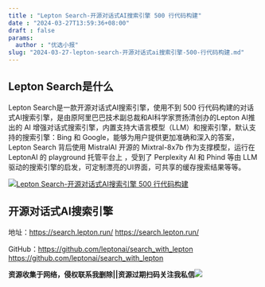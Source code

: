 ```yaml
---
title : "Lepton Search-开源对话式AI搜索引擎 500 行代码构建"
date : "2024-03-27T13:59:36+08:00"
draft : false
params:
  author : "优选小报"
slug: "2024-03-27-lepton-search-开源对话式ai搜索引擎-500-行代码构建.md"
---
```


## Lepton Search是什么

Lepton Search是一款开源对话式AI搜索引擎，使用不到 500
行代码构建的对话式AI搜索引擎，是由原阿里巴巴技术副总裁和AI科学家贾扬清创办的Lepton AI推出的 AI
增强对话式搜索引擎，内置支持大语言模型（LLM）和搜索引擎，默认支持的搜索引擎：Bing 和 Google，能够为用户提供更加准确和深入的答案，Lepton
Search 背后使用 MistralAI 开源的 Mixtral-8x7b 作为支撑模型，运行在 LeptonAI 的 playground 托管平台上
，受到了 Perplexity AI 和 Phind 等由 LLM 驱动的搜索引擎的启发，可定制漂亮的UI界面，可共享的缓存搜索结果等等。

[![Lepton Search-开源对话式AI搜索引擎 500
行代码构建](//img7-1.zhekoulieshou.com/mmbiz_jpg/iaHBVewvSIbAh08WfIsYfZJWcU4puibpsInHwiaFicVG5icjYWOl7SFNs83j0ria6bq4muX5Zxt25L7riccicXfQaRcymg/0)](//img7-1.zhekoulieshou.com/mmbiz_jpg/iaHBVewvSIbAh08WfIsYfZJWcU4puibpsInHwiaFicVG5icjYWOl7SFNs83j0ria6bq4muX5Zxt25L7riccicXfQaRcymg/0)

## 开源对话式AI搜索引擎

地址：https://search.lepton.run/ https://search.lepton.run/

GitHub：https://github.com/leptonai/search_with_lepton
https://github.com/leptonai/search_with_lepton

**资源收集于网络，侵权联系我删除||资源过期扫码关注我私信**![](//img7-1.zhekoulieshou.com/mmbiz_jpg/iaHBVewvSIbAjcr9g6TlCXSfiaDqkbzuEzp207hVzPqT4YGQOAazQ1KNHCeACbia5Lzq4Ckwibe48iar1q7lgVP1o3w/640?wx_fmt=jpeg&from=appmsg)


